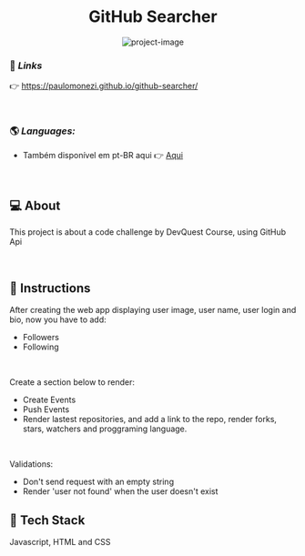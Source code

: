 <h1 align="center">GitHub Searcher</h1>

<p align="center">
    <img src="https://user-images.githubusercontent.com/95001803/176583367-6e34c441-a989-4c15-9003-08d847f6c8cc.png" alt="project-image">
</p>

### 🔗 _Links_
👉 <a href="https://paulomonezi.github.io/github-searcher/" target="_blank">https://paulomonezi.github.io/github-searcher/</a>

<br>

### 🌎 _Languages:_ 
- Também disponível em pt-BR aqui 👉 <a href="https://paulomonezi.github.io/github-searcher/" target="_blank">Aqui</a>

<br>

## 💻 About
This project is about a code challenge by DevQuest Course, using GitHub Api

<br>

## 📑 Instructions
After creating the web app displaying user image, user name, user login and bio, now you have to add:
- Followers
- Following
<br>

Create a section below to render:
- Create Events
- Push Events
- Render lastest repositories, and add a link to the repo, render forks, stars, watchers and proggraming language.

<br>

Validations:
- Don't send request with an empty string
- Render 'user not found' when the user doesn't exist

## 🧰 Tech Stack
Javascript, HTML and CSS